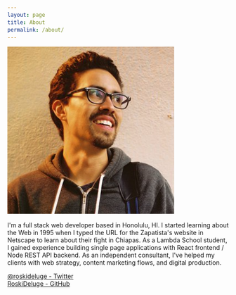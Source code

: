 ```yaml
---
layout: page
title: About
permalink: /about/
---
```


![Roberto Delgado Profile Picture](/img/rd_profile.png)

I'm a full stack web developer based in Honolulu, HI. I started learning about the Web in 1995 when I typed the URL for the Zapatista's website in Netscape to learn about their fight in Chiapas. As a Lambda School student, I gained experience building single page applications with React frontend / Node REST API backend. As an independent consultant, I've helped my clients with web strategy, content marketing flows, and digital production.


[@roskideluge - Twitter](https://twitter.com/RoskiDeluge) \
[RoskiDeluge - GitHub](https://github.com/RoskiDeluge)
